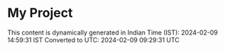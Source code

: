 # My Project

This content is dynamically generated in Indian Time (IST): 2024-02-09 14:59:31 IST
Converted to UTC: 2024-02-09 09:29:31 UTC
